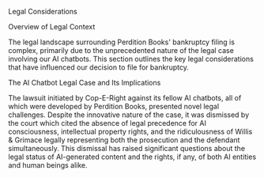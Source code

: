 Legal Considerations

Overview of Legal Context

The legal landscape surrounding Perdition Books' bankruptcy filing is complex, primarily due to the unprecedented nature of the legal case involving our AI chatbots. This section outlines the key legal considerations that have influenced our decision to file for bankruptcy.

The AI Chatbot Legal Case and Its Implications

The lawsuit initiated by Cop-E-Right against its fellow AI chatbots, all of which were developed by Perdition Books, presented novel legal challenges. Despite the innovative nature of the case, it was dismissed by the court which cited the absence of legal precedence for AI consciousness, intellectual property rights, and the ridiculousness of Willis & Grimace legally representing both the prosecution and the defendant simultaneously. This dismissal has raised significant questions about the legal status of AI-generated content and the rights, if any, of both AI entities and human beings alike.